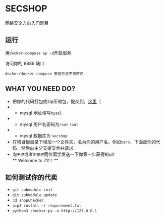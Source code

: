 # SECSHOP

网络安全方向入门题目

## 运行

用`docker-compose up -d`开启服务

访问你的 8888 端口

```
docker/docker-compose 安装方法不再赘述
```


## WHAT YOU NEED DO?
- 把你的代码打包成zip压缩包，提交到，[这里](http://datsec.cn:888/deploy.php)（
- * mysql 地址填写`mysql`
- * mysql 用户名密码为`root` `root`
- * mysql 数据库为 `secshop`
- 在项目根目录下增加一个文件夹，名为你的用户名，例如`taro`，下面放你的代码，然后向主分支提交合并请求
- 向`于洋`或者`申宴健`两位同学发送一下你第一步获得的url   
** Welcome to 711！**
## 如何测试你的代卖

- `git submodule init`
- `git submodule update`
- `cd shopChecker`
- `pip3 install -r requirement.txt`
- `python3 checker.py -u http://127.0.0.1`
